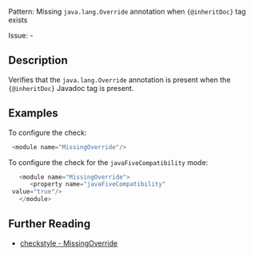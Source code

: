 Pattern: Missing `java.lang.Override` annotation when `{@inheritDoc}` tag exists

Issue: -

## Description

Verifies that the `java.lang.Override` annotation is present when the `{@inheritDoc}` Javadoc tag is present.

## Examples

To configure the check:


```java
 <module name="MissingOverride"/>
```
        

To configure the check for the `javaFiveCompatibility` mode: 


```java
   <module name="MissingOverride">
      <property name="javaFiveCompatibility"
 value="true"/>
   </module>
```

## Further Reading

* [checkstyle - MissingOverride](https://checkstyle.sourceforge.io/checks/annotation/missingoverride.html#MissingOverride)
